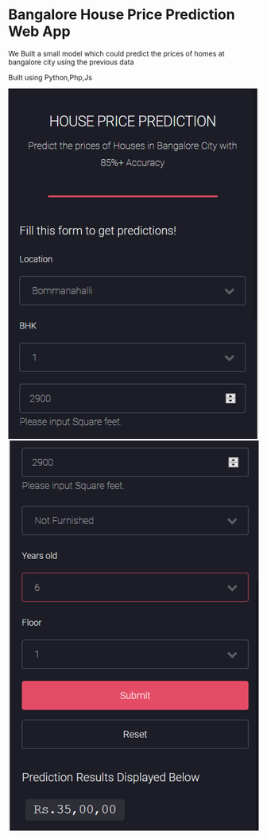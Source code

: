 # Bangalore House Price Prediction Web App
We Built a small model which could predict the prices of homes at bangalore city using the previous data

Built using Python,Php,Js

![Image of ](https://github.com/hrithwikbharadwaj/DAHousePrediction/blob/master/images/house1.PNG)
![Image of ](https://github.com/hrithwikbharadwaj/DAHousePrediction/blob/master/images/house2.PNG)
